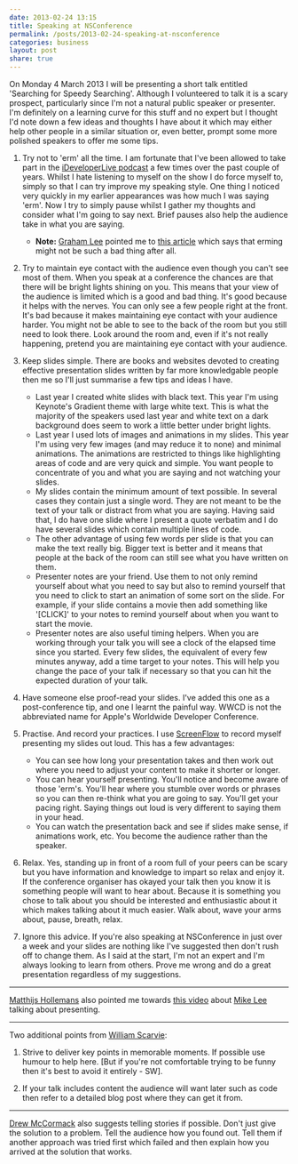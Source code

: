```yaml
---
date: 2013-02-24 13:15
title: Speaking at NSConference
permalink: /posts/2013-02-24-speaking-at-nsconference
categories: business
layout: post
share: true
---
```


On Monday 4 March 2013 I will be presenting a short talk entitled 'Searching for Speedy Searching'. Although I volunteered to talk it is a scary prospect, particularly since I'm not a natural public speaker or presenter. I'm definitely on a learning curve for this stuff and no expert but I thought I'd note down a few ideas and thoughts I have about it which may either help other people in a similar situation or, even better, prompt some more polished speakers to offer me some tips.

1. Try not to 'erm' all the time. I am fortunate that I've been allowed to take part in the [iDeveloperLive podcast](http://ideveloper.tv/podcast/ideveloperlive.html) a few times over the past couple of years. Whilst I hate listening to myself on the show I do force myself to, simply so that I can try improve my speaking style. One thing I noticed very quickly in my earlier appearances was how much I was saying 'erm'. Now I try to simply pause whilst I gather my thoughts and consider what I'm going to say next. Brief pauses also help the audience take in what you are saying.

	* **Note:** [Graham Lee](https://twitter.com/secboffin) pointed me to [this article](http://linguistics-research-digest.blogspot.co.uk/2012/01/er-what-about-this.html?m=1) which says that erming might not be such a bad thing after all.

2. Try to maintain eye contact with the audience even though you can't see most of them. When you speak at a conference the chances are that there will be bright lights shining on you. This means that your view of the audience is limited which is a good and bad thing. It's good because it helps with the nerves. You can only see a few people right at the front. It's bad because it makes maintaining eye contact with your audience harder. You might not be able to see to the back of the room but you still need to look there. Look around the room and, even if it's not really happening, pretend you are maintaining eye contact with your audience.

3. Keep slides simple. There are books and websites devoted to creating effective presentation slides written by far more knowledgable people then me so I'll just summarise a few tips and ideas I have.

	* Last year I created white slides with black text. This year I'm using Keynote's Gradient theme with large white text. This is what the majority of the speakers used last year and white text on a dark background does seem to work a little better under bright lights.
	* Last year I used lots of images and animations in my slides. This year I'm using very few images (and may reduce it to none) and minimal animations. The animations are restricted to things like highlighting areas of code and are very quick and simple. You want people to concentrate of you and what you are saying and not watching your slides.
	* My slides contain the minimum amount of text possible. In several cases they contain just a single word. They are not meant to be the text of your talk or distract from what you are saying. Having said that, I do have one slide where I present a quote verbatim and I do have several slides which contain multiple lines of code.
	* The other advantage of using few words per slide is that you can make the text really big. Bigger text is better and it means that people at the back of the room can still see what you have written on them.
	* Presenter notes are your friend. Use them to not only remind yourself about what you need to say but also to remind yourself that you need to click to start an animation of some sort on the slide. For example, if your slide contains a movie then add something like '[CLICK]' to your notes to remind yourself about when you want to start the movie.
	* Presenter notes are also useful timing helpers. When you are working through your talk you will see a clock of the elapsed time since you started. Every few slides, the equivalent of every few minutes anyway, add a time target to your notes. This will help you change the pace of your talk if necessary so that you can hit the expected duration of your talk.

4. Have someone else proof-read your slides. I've added this one as a post-conference tip, and one I learnt the painful way. WWCD is not the abbreviated name for Apple's Worldwide Developer Conference.

5. Practise. And record your practices. I use [ScreenFlow](http://www.telestream.net/screenflow/overview.htm) to record myself presenting my slides out loud. This has a few advantages:

	* You can see how long your presentation takes and then work out where you need to adjust your content to make it shorter or longer.
	* You can hear yourself presenting. You'll notice and become aware of those 'erm's. You'll hear where you stumble over words or phrases so you can then re-think what you are going to say. You'll get your pacing right. Saying things out loud is very different to saying them in your head.
	* You can watch the presentation back and see if slides make sense, if animations work, etc. You become the audience rather than the speaker.

6. Relax. Yes, standing up in front of a room full of your peers can be scary but you have information and knowledge to impart so relax and enjoy it. If the conference organiser has okayed your talk then you know it is something people will want to hear about. Because it is something you chose to talk about you should be interested and enthusiastic about it which makes talking about it much easier. Walk about, wave your arms about, pause, breath, relax.

7. Ignore this advice. If you're also speaking at NSConference in just over a week and your slides are nothing like I've suggested then don't rush off to change them. As I said at the start, I'm not an expert and I'm always looking to learn from others. Prove me wrong and do a great presentation regardless of my suggestions.

---

[Matthijs Hollemans](https://twitter.com/mhollemans) also pointed me towards [this video](http://www.youtube.com/watch?gl=NL&hl=en&client=mv-google&v=6Jidkf7RggU) about [Mike Lee](https://twitter.com/bmf) talking about presenting.

---

Two additional points from [William Scarvie](https://twitter.com/wscarvie):

1. Strive to deliver key points in memorable moments. If possible use humour to help here. [But if you're not comfortable trying to be funny then it's best to avoid it entirely - SW].

2. If your talk includes content the audience will want later such as code then refer to a detailed blog post where they can get it from.

---

[Drew McCormack](http://alpha.app.net/drewmccormack) also suggests telling stories if possible. Don't just give the solution to a problem. Tell the audience how you found out. Tell them if another approach was tried first which failed and then explain how you arrived at the solution that works.
